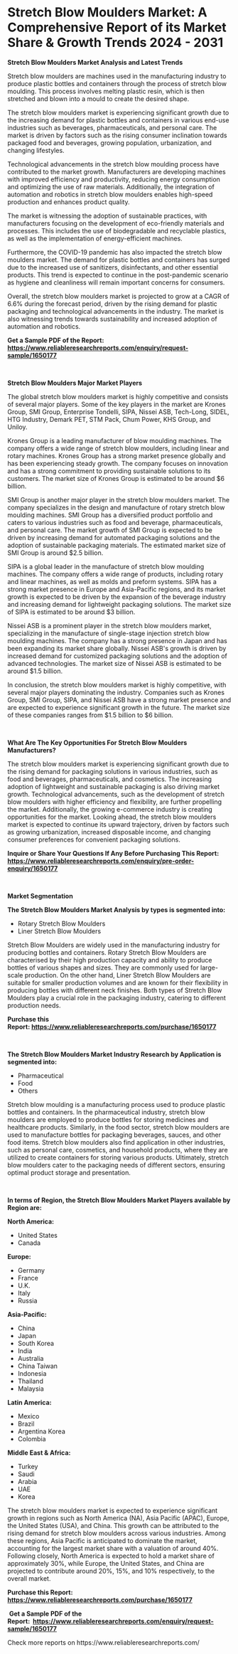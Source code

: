 <p><h1>Stretch Blow Moulders Market: A Comprehensive Report of its Market Share & Growth Trends 2024 - 2031</h1></p><p><strong>Stretch Blow Moulders Market Analysis and Latest Trends</strong></p>
<p><p>Stretch blow moulders are machines used in the manufacturing industry to produce plastic bottles and containers through the process of stretch blow moulding. This process involves melting plastic resin, which is then stretched and blown into a mould to create the desired shape.</p><p>The stretch blow moulders market is experiencing significant growth due to the increasing demand for plastic bottles and containers in various end-use industries such as beverages, pharmaceuticals, and personal care. The market is driven by factors such as the rising consumer inclination towards packaged food and beverages, growing population, urbanization, and changing lifestyles.</p><p>Technological advancements in the stretch blow moulding process have contributed to the market growth. Manufacturers are developing machines with improved efficiency and productivity, reducing energy consumption and optimizing the use of raw materials. Additionally, the integration of automation and robotics in stretch blow moulders enables high-speed production and enhances product quality.</p><p>The market is witnessing the adoption of sustainable practices, with manufacturers focusing on the development of eco-friendly materials and processes. This includes the use of biodegradable and recyclable plastics, as well as the implementation of energy-efficient machines.</p><p>Furthermore, the COVID-19 pandemic has also impacted the stretch blow moulders market. The demand for plastic bottles and containers has surged due to the increased use of sanitizers, disinfectants, and other essential products. This trend is expected to continue in the post-pandemic scenario as hygiene and cleanliness will remain important concerns for consumers.</p><p>Overall, the stretch blow moulders market is projected to grow at a CAGR of 6.6% during the forecast period, driven by the rising demand for plastic packaging and technological advancements in the industry. The market is also witnessing trends towards sustainability and increased adoption of automation and robotics.</p></p>
<p><strong>Get a Sample PDF of the Report:&nbsp; <a href="https://www.reliableresearchreports.com/enquiry/request-sample/1650177">https://www.reliableresearchreports.com/enquiry/request-sample/1650177</a></strong></p>
<p>&nbsp;</p>
<p><strong>Stretch Blow Moulders Major Market Players</strong></p>
<p><p>The global stretch blow moulders market is highly competitive and consists of several major players. Some of the key players in the market are Krones Group, SMI Group, Enterprise Tondelli, SIPA, Nissei ASB, Tech-Long, SIDEL, HTG Industry, Demark PET, STM Pack, Chum Power, KHS Group, and Uniloy.</p><p>Krones Group is a leading manufacturer of blow moulding machines. The company offers a wide range of stretch blow moulders, including linear and rotary machines. Krones Group has a strong market presence globally and has been experiencing steady growth. The company focuses on innovation and has a strong commitment to providing sustainable solutions to its customers. The market size of Krones Group is estimated to be around $6 billion.</p><p>SMI Group is another major player in the stretch blow moulders market. The company specializes in the design and manufacture of rotary stretch blow moulding machines. SMI Group has a diversified product portfolio and caters to various industries such as food and beverage, pharmaceuticals, and personal care. The market growth of SMI Group is expected to be driven by increasing demand for automated packaging solutions and the adoption of sustainable packaging materials. The estimated market size of SMI Group is around $2.5 billion.</p><p>SIPA is a global leader in the manufacture of stretch blow moulding machines. The company offers a wide range of products, including rotary and linear machines, as well as molds and preform systems. SIPA has a strong market presence in Europe and Asia-Pacific regions, and its market growth is expected to be driven by the expansion of the beverage industry and increasing demand for lightweight packaging solutions. The market size of SIPA is estimated to be around $3 billion.</p><p>Nissei ASB is a prominent player in the stretch blow moulders market, specializing in the manufacture of single-stage injection stretch blow moulding machines. The company has a strong presence in Japan and has been expanding its market share globally. Nissei ASB's growth is driven by increased demand for customized packaging solutions and the adoption of advanced technologies. The market size of Nissei ASB is estimated to be around $1.5 billion.</p><p>In conclusion, the stretch blow moulders market is highly competitive, with several major players dominating the industry. Companies such as Krones Group, SMI Group, SIPA, and Nissei ASB have a strong market presence and are expected to experience significant growth in the future. The market size of these companies ranges from $1.5 billion to $6 billion.</p></p>
<p>&nbsp;</p>
<p><strong>What Are The Key Opportunities For Stretch Blow Moulders Manufacturers?</strong></p>
<p><p>The stretch blow moulders market is experiencing significant growth due to the rising demand for packaging solutions in various industries, such as food and beverages, pharmaceuticals, and cosmetics. The increasing adoption of lightweight and sustainable packaging is also driving market growth. Technological advancements, such as the development of stretch blow moulders with higher efficiency and flexibility, are further propelling the market. Additionally, the growing e-commerce industry is creating opportunities for the market. Looking ahead, the stretch blow moulders market is expected to continue its upward trajectory, driven by factors such as growing urbanization, increased disposable income, and changing consumer preferences for convenient packaging solutions.</p></p>
<p><strong>Inquire or Share Your Questions If Any Before Purchasing This Report: <a href="https://www.reliableresearchreports.com/enquiry/pre-order-enquiry/1650177">https://www.reliableresearchreports.com/enquiry/pre-order-enquiry/1650177</a></strong></p>
<p>&nbsp;</p>
<p><strong>Market Segmentation</strong></p>
<p><strong>The Stretch Blow Moulders Market Analysis by types is segmented into:</strong></p>
<p><ul><li>Rotary Stretch Blow Moulders</li><li>Liner Stretch Blow Moulders</li></ul></p>
<p><p>Stretch Blow Moulders are widely used in the manufacturing industry for producing bottles and containers. Rotary Stretch Blow Moulders are characterised by their high production capacity and ability to produce bottles of various shapes and sizes. They are commonly used for large-scale production. On the other hand, Liner Stretch Blow Moulders are suitable for smaller production volumes and are known for their flexibility in producing bottles with different neck finishes. Both types of Stretch Blow Moulders play a crucial role in the packaging industry, catering to different production needs.</p></p>
<p><strong>Purchase this Report:&nbsp;<a href="https://www.reliableresearchreports.com/purchase/1650177">https://www.reliableresearchreports.com/purchase/1650177</a></strong></p>
<p>&nbsp;</p>
<p><strong>The Stretch Blow Moulders Market Industry Research by Application is segmented into:</strong></p>
<p><ul><li>Pharmaceutical</li><li>Food</li><li>Others</li></ul></p>
<p><p>Stretch blow moulding is a manufacturing process used to produce plastic bottles and containers. In the pharmaceutical industry, stretch blow moulders are employed to produce bottles for storing medicines and healthcare products. Similarly, in the food sector, stretch blow moulders are used to manufacture bottles for packaging beverages, sauces, and other food items. Stretch blow moulders also find application in other industries, such as personal care, cosmetics, and household products, where they are utilized to create containers for storing various products. Ultimately, stretch blow moulders cater to the packaging needs of different sectors, ensuring optimal product storage and presentation.</p></p>
<p>&nbsp;</p>
<p><strong>In terms of Region, the Stretch Blow Moulders Market Players available by Region are:</strong></p>
<p>
    <p> <strong> North America: </strong>
        <ul>
            <li>United States</li>
            <li>Canada</li>
        </ul>
        </p> 
    <p> <strong> Europe: </strong>
        <ul>
            <li>Germany</li>
            <li>France</li>
            <li>U.K.</li>
            <li>Italy</li>
            <li>Russia</li>
        </ul>
        </p> 
    <p> <strong> Asia-Pacific: </strong>
        <ul>
            <li>China</li>
            <li>Japan</li>
            <li>South Korea</li>
            <li>India</li>
            <li>Australia</li>
            <li>China Taiwan</li>
            <li>Indonesia</li>
            <li>Thailand</li>
            <li>Malaysia</li>
        </ul>
        </p> 
    <p> <strong> Latin America: </strong>
        <ul>
            <li>Mexico</li>
            <li>Brazil</li>
            <li>Argentina Korea</li>
            <li>Colombia</li>
        </ul>
        </p> 
    <p> <strong> Middle East & Africa: </strong>
        <ul>
            <li>Turkey</li>
            <li>Saudi</li>
            <li>Arabia</li>
            <li>UAE</li>
            <li>Korea</li>
        </ul>
    </p>
    </p>
<p><p>The stretch blow moulders market is expected to experience significant growth in regions such as North America (NA), Asia Pacific (APAC), Europe, the United States (USA), and China. This growth can be attributed to the rising demand for stretch blow moulders across various industries. Among these regions, Asia Pacific is anticipated to dominate the market, accounting for the largest market share with a valuation of around 40%. Following closely, North America is expected to hold a market share of approximately 30%, while Europe, the United States, and China are projected to contribute around 20%, 15%, and 10% respectively, to the overall market.</p></p>
<p><strong>Purchase this Report: <a href="https://www.reliableresearchreports.com/purchase/1650177">https://www.reliableresearchreports.com/purchase/1650177</a></strong></p>
<p>&nbsp;<strong>Get a Sample PDF of the Report:&nbsp;&nbsp;<a href="https://www.reliableresearchreports.com/enquiry/request-sample/1650177">https://www.reliableresearchreports.com/enquiry/request-sample/1650177</a></strong></p>
<p><strong></strong></p>
<p>Check more reports on https://www.reliableresearchreports.com/</p>